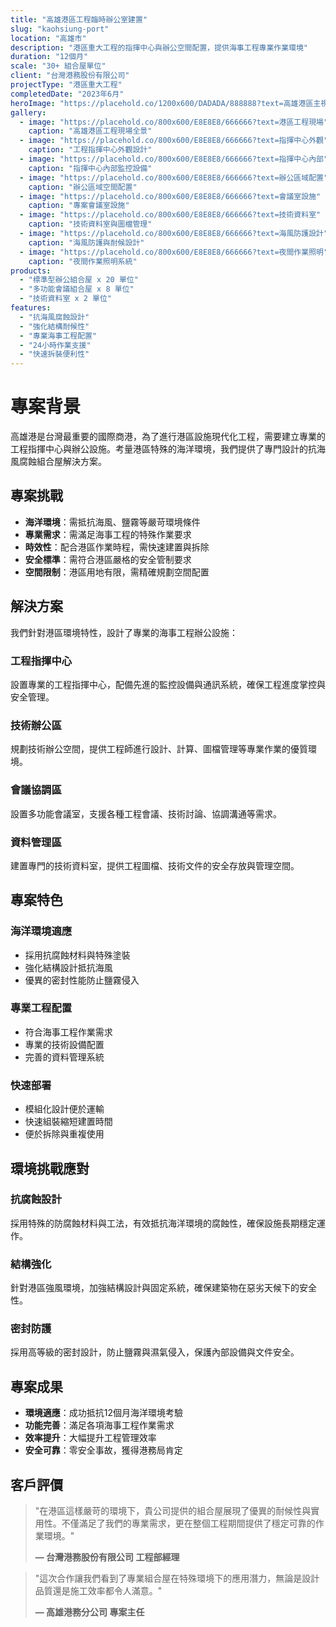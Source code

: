 ```yaml
---
title: "高雄港區工程臨時辦公室建置"
slug: "kaohsiung-port"
location: "高雄市"
description: "港區重大工程的指揮中心與辦公空間配置，提供海事工程專業作業環境"
duration: "12個月"
scale: "30+ 組合屋單位"
client: "台灣港務股份有限公司"
projectType: "港區重大工程"
completedDate: "2023年6月"
heroImage: "https://placehold.co/1200x600/DADADA/888888?text=高雄港區主視覺"
gallery:
  - image: "https://placehold.co/800x600/E8E8E8/666666?text=港區工程現場"
    caption: "高雄港區工程現場全景"
  - image: "https://placehold.co/800x600/E8E8E8/666666?text=指揮中心外觀"
    caption: "工程指揮中心外觀設計"
  - image: "https://placehold.co/800x600/E8E8E8/666666?text=指揮中心內部"
    caption: "指揮中心內部監控設備"
  - image: "https://placehold.co/800x600/E8E8E8/666666?text=辦公區域配置"
    caption: "辦公區域空間配置"
  - image: "https://placehold.co/800x600/E8E8E8/666666?text=會議室設施"
    caption: "專案會議室設施"
  - image: "https://placehold.co/800x600/E8E8E8/666666?text=技術資料室"
    caption: "技術資料室與圖檔管理"
  - image: "https://placehold.co/800x600/E8E8E8/666666?text=海風防護設計"
    caption: "海風防護與耐候設計"
  - image: "https://placehold.co/800x600/E8E8E8/666666?text=夜間作業照明"
    caption: "夜間作業照明系統"
products:
  - "標準型辦公組合屋 x 20 單位"
  - "多功能會議組合屋 x 8 單位"
  - "技術資料室 x 2 單位"
features:
  - "抗海風腐蝕設計"
  - "強化結構耐候性"
  - "專業海事工程配置"
  - "24小時作業支援"
  - "快速拆裝便利性"
---
```


# 專案背景

高雄港是台灣最重要的國際商港，為了進行港區設施現代化工程，需要建立專業的工程指揮中心與辦公設施。考量港區特殊的海洋環境，我們提供了專門設計的抗海風腐蝕組合屋解決方案。

## 專案挑戰

- **海洋環境**：需抵抗海風、鹽霧等嚴苛環境條件
- **專業需求**：需滿足海事工程的特殊作業要求
- **時效性**：配合港區作業時程，需快速建置與拆除
- **安全標準**：需符合港區嚴格的安全管制要求
- **空間限制**：港區用地有限，需精確規劃空間配置

## 解決方案

我們針對港區環境特性，設計了專業的海事工程辦公設施：

### 工程指揮中心
設置專業的工程指揮中心，配備先進的監控設備與通訊系統，確保工程進度掌控與安全管理。

### 技術辦公區
規劃技術辦公空間，提供工程師進行設計、計算、圖檔管理等專業作業的優質環境。

### 會議協調區
設置多功能會議室，支援各種工程會議、技術討論、協調溝通等需求。

### 資料管理區
建置專門的技術資料室，提供工程圖檔、技術文件的安全存放與管理空間。

## 專案特色

### 海洋環境適應
- 採用抗腐蝕材料與特殊塗裝
- 強化結構設計抵抗海風
- 優異的密封性能防止鹽霧侵入

### 專業工程配置
- 符合海事工程作業需求
- 專業的技術設備配置
- 完善的資料管理系統

### 快速部署
- 模組化設計便於運輸
- 快速組裝縮短建置時間
- 便於拆除與重複使用

## 環境挑戰應對

### 抗腐蝕設計
採用特殊的防腐蝕材料與工法，有效抵抗海洋環境的腐蝕性，確保設施長期穩定運作。

### 結構強化
針對港區強風環境，加強結構設計與固定系統，確保建築物在惡劣天候下的安全性。

### 密封防護
採用高等級的密封設計，防止鹽霧與濕氣侵入，保護內部設備與文件安全。

## 專案成果

- **環境適應**：成功抵抗12個月海洋環境考驗
- **功能完善**：滿足各項海事工程作業需求
- **效率提升**：大幅提升工程管理效率
- **安全可靠**：零安全事故，獲得港務局肯定

## 客戶評價

> "在港區這樣嚴苛的環境下，貴公司提供的組合屋展現了優異的耐候性與實用性。不僅滿足了我們的專業需求，更在整個工程期間提供了穩定可靠的作業環境。"
> 
> **— 台灣港務股份有限公司 工程部經理**

> "這次合作讓我們看到了專業組合屋在特殊環境下的應用潛力，無論是設計品質還是施工效率都令人滿意。"
> 
> **— 高雄港務分公司 專案主任**
